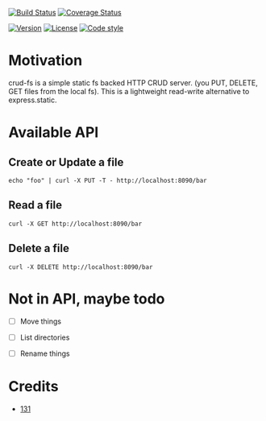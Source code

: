 [![Build Status](https://travis-ci.org/131/crud-fs.svg?branch=master)](https://travis-ci.org/131/crud-fs)
[![Coverage Status](https://coveralls.io/repos/github/131/crud-fs/badge.svg?branch=master)](https://coveralls.io/github/131/crud-fs?branch=master)

[![Version](https://img.shields.io/npm/v/crud-fs.svg)](https://www.npmjs.com/package/crud-fs)
[![License](https://img.shields.io/badge/license-MIT-blue.svg)](http://opensource.org/licenses/MIT)
[![Code style](https://img.shields.io/badge/code%2fstyle-ivs-green.svg)](https://www.npmjs.com/package/eslint-plugin-ivs)


# Motivation

crud-fs is a simple static fs backed HTTP CRUD server. (you PUT, DELETE, GET files from the local fs). This is a lightweight read-write alternative to express.static.



# Available API
## Create or Update a file
```
echo "foo" | curl -X PUT -T - http://localhost:8090/bar
```

## Read a file
```
curl -X GET http://localhost:8090/bar

```
## Delete a file
```
curl -X DELETE http://localhost:8090/bar
```

# Not in API, maybe todo
* [ ] Move things
* [ ] List directories
* [ ] Rename things



# Credits 
* [131](https://github.com/131)
